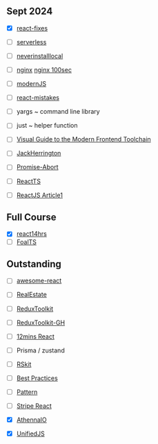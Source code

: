 Sept 2024
---
- [x] [react-fixes](https://youtu.be/4k6Xgjqkad4)
- [ ] [serverless](https://www.youtube.com/watch?v=cw34KMPSt4k)
- [ ] [neverinstalllocal](https://www.youtube.com/watch?v=J0NuOlA2xDc)
- [ ] [nginx](https://www.youtube.com/watch?v=iInUBOVeBCc) [nginx 100sec](https://www.youtube.com/watch?v=JKxlsvZXG7c)
- [ ] [modernJS](https://www.youtube.com/watch?v=a941B7g3fv8&list=PL4cUxeGkcC9jx2TTZk3IGWKSbtugYdrlu&index=5)
- [ ] [react-mistakes](https://www.youtube.com/watch?v=oc_TNtCe2sY&t=457s)
- [ ] yargs ~ command line library
- [ ] just ~ helper function
- [ ] [Visual Guide to the Modern Frontend Toolchain](https://www.youtube.com/watch?v=M_edImKoEt8)
- [ ] [JackHerrington](https://www.youtube.com/watch?v=LKVHFHJsiO0&list=PLNqp92_EXZBJ4CBroxVBJEpAXoz1g-naZ&index=19)
- [ ] [Promise-Abort](https://www.youtube.com/watch?v=MBlZ8Wzkbi4)
- [ ] [ReactTS](https://www.youtube.com/watch?v=665UnOGx3Pg)
- [ ] [ReactJS Article1](https://medium.com/inforwaves-blogs/how-to-setup-redux-toolkit-in-next-js-app-router-82bde47fb863)


Full Course
---
- [x] [react14hrs](https://www.youtube.com/watch?v=dz458ZkBMak)
- [ ] [FoalTS](https://www.youtube.com/watch?v=Sev1fv7OzZc&list=PLY6oTPmKnKbY6v7zR9h1INfywh-qFLSQ_&index=9)

Outstanding
---
- [ ] [awesome-react](https://github.com/enaqx/awesome-react)
- [ ] [RealEstate](https://github.com/vahid-nejad/NextJS-RealEstate-Clone)
- [ ] [ReduxToolkit](https://www.youtube.com/watch?v=EqbwHO6Vgbg)
- [ ] [ReduxToolkit-GH](https://github.com/ShakyaCW/Redux-Toolkit-Setup-in-Next.js/blob/master/src/app/page.tsx)
- [ ] [12mins React](https://www.youtube.com/watch?v=wIyHSOugGGw)
- [ ] Prisma / zustand
- [ ] [RSkit](https://github.com/kriasoft/react-starter-kit)
- [ ] [Best Practices](https://www.youtube.com/watch?v=5r25Y9Vg2P4)
- [ ] [Pattern](https://www.youtube.com/watch?v=YMAwgRwjEOQ)
- [ ] [Stripe React](https://www.youtube.com/watch?v=a_IChczvv3Q)
- [x] [AthennaIO](https://github.com/AthennaIO)
- [x] [UnifiedJS](https://github.com/unjs)

